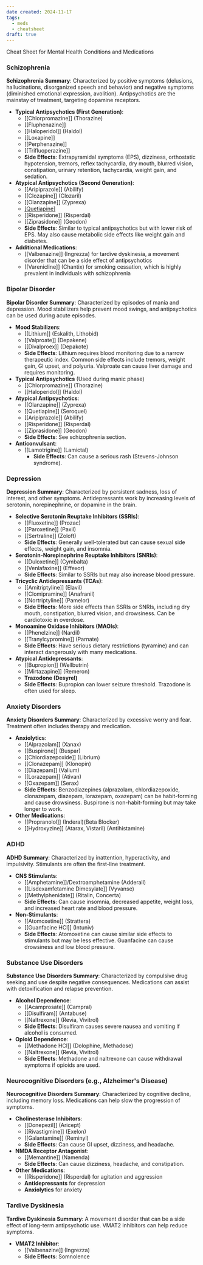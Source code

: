 ```yaml
---
date created: 2024-11-17
tags:
  - meds
  - cheatsheet
draft: true
---
```

Cheat Sheet for Mental Health Conditions and Medications

### **Schizophrenia**
**Schizophrenia Summary**: Characterized by positive symptoms (delusions, hallucinations, disorganized speech and behavior) and negative symptoms (diminished emotional expression, avolition). Antipsychotics are the mainstay of treatment, targeting dopamine receptors.
	
- **Typical Antipsychotics (First Generation)**:
    - [[Chlorpromazine]] (Thorazine)
    - [[Fluphenazine]]
    - [[Haloperidol]] (Haldol)
    - [[Loxapine]]
    - [[Perphenazine]]
    - [[Trifluoperazine]]
    - **Side Effects**: Extrapyramidal symptoms (EPS), dizziness, orthostatic hypotension, tremors, reflex tachycardia, dry mouth, blurred vision, constipation, urinary retention, tachycardia, weight gain, and sedation.
- **Atypical Antipsychotics (Second Generation)**:
    - [[Aripiprazole]] (Abilify)
    - [[Clozapine]] (Clozaril)
    - [[Olanzapine]] (Zyprexa)
    - [[Quetiapine]](Seroquel)
    - [[Risperidone]] (Risperdal)
    - [[Ziprasidone]] (Geodon)
    - **Side Effects**: Similar to typical antipsychotics but with lower risk of EPS. May also cause metabolic side effects like weight gain and diabetes.
- **Additional Medications**:
    - [[Valbenazine]] (Ingrezza) for tardive dyskinesia, a movement disorder that can be a side effect of antipsychotics
    - [[Varenicline]] (Chantix) for smoking cessation, which is highly prevalent in individuals with schizophrenia
	

### **Bipolar Disorder**
**Bipolar Disorder Summary**: Characterized by episodes of mania and depression. Mood stabilizers help prevent mood swings, and antipsychotics can be used during acute episodes.
	
- **Mood Stabilizers**:
    - [[Lithium]] (Eskalith, Lithobid)
    - [[Valproate]] (Depakene)
    - [[Divalproex]] (Depakote)
    - **Side Effects**: Lithium requires blood monitoring due to a narrow therapeutic index. Common side effects include tremors, weight gain, GI upset, and polyuria. Valproate can cause liver damage and requires monitoring.
- **Typical Antipsychotics** (Used during manic phase)
	- [[Chlorpromazine]] (Thorazine)
	- [[Haloperidol]] (Haldol)
- **Atypical Antipsychotics**:
    - [[Olanzapine]] (Zyprexa)
    - [[Quetiapine]] (Seroquel)
    - [[Aripiprazole]] (Abilify)
    - [[Risperidone]] (Risperdal)
    - [[Ziprasidone]] (Geodon)
    - **Side Effects**: See schizophrenia section.
- **Anticonvulsant**:
    - [[Lamotrigine]] (Lamictal)
        - **Side Effects**: Can cause a serious rash (Stevens-Johnson syndrome).

### **Depression**
**Depression Summary**: Characterized by persistent sadness, loss of interest, and other symptoms. Antidepressants work by increasing levels of serotonin, norepinephrine, or dopamine in the brain.
	
- **Selective Serotonin Reuptake Inhibitors (SSRIs)**:
    - [[Fluoxetine]] (Prozac)
    - [[Paroxetine]] (Paxil)
    - [[Sertraline]] (Zoloft)
    - **Side Effects**: Generally well-tolerated but can cause sexual side effects, weight gain, and insomnia.
- **Serotonin-Norepinephrine Reuptake Inhibitors (SNRIs)**:
    - [[Duloxetine]] (Cymbalta)
    - [[Venlafaxine]] (Effexor)
    - **Side Effects**: Similar to SSRIs but may also increase blood pressure.
- **Tricyclic Antidepressants (TCAs)**:
    - [[Amitriptyline]] (Elavil)
    - [[Clomipramine]] (Anafranil)
    - [[Nortriptyline]] (Pamelor)
    - **Side Effects**: More side effects than SSRIs or SNRIs, including dry mouth, constipation, blurred vision, and drowsiness. Can be cardiotoxic in overdose.
- **Monoamine Oxidase Inhibitors (MAOIs)**:
    - [[Phenelzine]] (Nardil)
    - [[Tranylcypromine]] (Parnate)
    - **Side Effects**: Have serious dietary restrictions (tyramine) and can interact dangerously with many medications.
- **Atypical Antidepressants**:
    - [[Bupropion]] (Wellbutrin)
    - [[Mirtazapine]] (Remeron)
    - **Trazodone (Desyrel)**
    - **Side Effects**: Bupropion can lower seizure threshold. Trazodone is often used for sleep.

### **Anxiety Disorders**
**Anxiety Disorders Summary**: Characterized by excessive worry and fear. Treatment often includes therapy and medication.
	
- **Anxiolytics**:
    - [[Alprazolam]] (Xanax)
    - [[Buspirone]] (Buspar)
    - [[Chlordiazepoxide]] (Librium)
    - [[Clonazepam]] (Klonopin)
    - [[Diazepam]] (Valium)
    - [[Lorazepam]] (Ativan)
    - [[Oxazepam]] (Serax)
    - **Side Effects**: Benzodiazepines (alprazolam, chlordiazepoxide, clonazepam, diazepam, lorazepam, oxazepam) can be habit-forming and cause drowsiness. Buspirone is non-habit-forming but may take longer to work.
- **Other Medications**:
    - [[Propranolol]] (Inderal)(Beta Blocker)
    - [[Hydroxyzine]] (Atarax, Vistaril) (Antihistamine) 

### **ADHD**
**ADHD Summary**: Characterized by inattention, hyperactivity, and impulsivity. Stimulants are often the first-line treatment.
	
- **CNS Stimulants**:
    - [[Amphetamine]]/Dextroamphetamine (Adderall)
    - [[Lisdexamfetamine Dimesylate]] (Vyvanse)
    - [[Methylphenidate]] (Ritalin, Concerta)
    - **Side Effects**: Can cause insomnia, decreased appetite, weight loss, and increased heart rate and blood pressure.
- **Non-Stimulants**:
    - [[Atomoxetine]] (Strattera)
    - [[Guanfacine HCl]] (Intuniv)
    - **Side Effects**: Atomoxetine can cause similar side effects to stimulants but may be less effective. Guanfacine can cause drowsiness and low blood pressure.
      
### **Substance Use Disorders**
**Substance Use Disorders Summary**: Characterized by compulsive drug seeking and use despite negative consequences. Medications can assist with detoxification and relapse prevention.
	
- **Alcohol Dependence**:
    - [[Acamprosate]] (Campral)
    - [[Disulfiram]] (Antabuse)
    - [[Naltrexone]] (Revia, Vivitrol)
    - **Side Effects**: Disulfiram causes severe nausea and vomiting if alcohol is consumed.
- **Opioid Dependence**:
    - [[Methadone HCl]] (Dolophine, Methadose)
    - [[Naltrexone]] (Revia, Vivitrol)
    - **Side Effects**: Methadone and naltrexone can cause withdrawal symptoms if opioids are used.
### **Neurocognitive Disorders (e.g., Alzheimer's Disease)**
**Neurocognitive Disorders Summary**: Characterized by cognitive decline, including memory loss. Medications can help slow the progression of symptoms.
	
- **Cholinesterase Inhibitors**:
    - [[Donepezil]] (Aricept)
    - [[Rivastigmine]] (Exelon)
    - [[Galantamine]] (Reminyl)
    - **Side Effects**: Can cause GI upset, dizziness, and headache.
- **NMDA Receptor Antagonist**:
    - [[Memantine]] (Namenda)
    - **Side Effects**: Can cause dizziness, headache, and constipation.
- **Other Medications**:
    - [[Risperidone]] (Risperdal) for agitation and aggression
    - **Antidepressants** for depression
    - **Anxiolytics** for anxiety
### **Tardive Dyskinesia**
**Tardive Dyskinesia Summary**: A movement disorder that can be a side effect of long-term antipsychotic use. VMAT2 inhibitors can help reduce symptoms.
	
- **VMAT2 Inhibitor**:
    - [[Valbenazine]] (Ingrezza)
    - **Side Effects**: Somnolence

